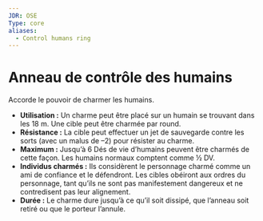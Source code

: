 ```yaml
---
JDR: OSE
Type: core
aliases:
  - Control humans ring
---
```

# Anneau de contrôle des humains

Accorde le pouvoir de charmer les humains.

- **Utilisation :** Un charme peut être placé sur un humain se trouvant dans les 18 m. Une cible peut être charmée par round.
- **Résistance :** La cible peut effectuer un jet de sauvegarde contre les sorts (avec un malus de –2) pour résister au charme.
- **Maximum :** Jusqu’à 6 Dés de vie d’humains peuvent être charmés de cette façon. Les humains normaux comptent comme ½ DV.
- **Individus charmés :** Ils considèrent le personnage charmé comme un ami de confiance et le défendront. Les cibles obéiront aux ordres du personnage, tant qu’ils ne sont pas manifestement dangereux et ne contredisent pas leur alignement.
- **Durée :** Le charme dure jusqu’à ce qu’il soit dissipé, que l’anneau soit retiré ou que le porteur l’annule.